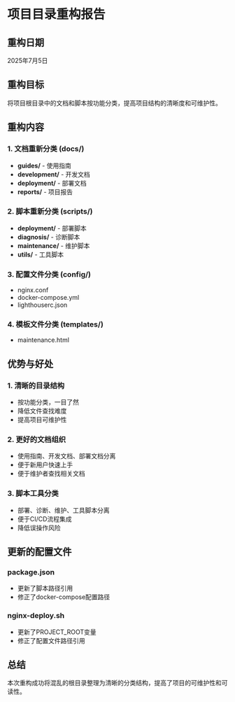 # 项目目录重构报告

## 重构日期
2025年7月5日

## 重构目标
将项目根目录中的文档和脚本按功能分类，提高项目结构的清晰度和可维护性。

## 重构内容

### 1. 文档重新分类 (docs/)
- **guides/** - 使用指南
- **development/** - 开发文档  
- **deployment/** - 部署文档
- **reports/** - 项目报告

### 2. 脚本重新分类 (scripts/)
- **deployment/** - 部署脚本
- **diagnosis/** - 诊断脚本
- **maintenance/** - 维护脚本
- **utils/** - 工具脚本

### 3. 配置文件分类 (config/)
- nginx.conf
- docker-compose.yml
- lighthouserc.json

### 4. 模板文件分类 (templates/)
- maintenance.html

## 优势与好处

### 1. 清晰的目录结构
- 按功能分类，一目了然
- 降低文件查找难度
- 提高项目可维护性

### 2. 更好的文档组织
- 使用指南、开发文档、部署文档分离
- 便于新用户快速上手
- 便于维护者查找相关文档

### 3. 脚本工具分类
- 部署、诊断、维护、工具脚本分离
- 便于CI/CD流程集成
- 降低误操作风险

## 更新的配置文件

### package.json
- 更新了脚本路径引用
- 修正了docker-compose配置路径

### nginx-deploy.sh
- 更新了PROJECT_ROOT变量
- 修正了配置文件路径引用

## 总结

本次重构成功将混乱的根目录整理为清晰的分类结构，提高了项目的可维护性和可读性。
